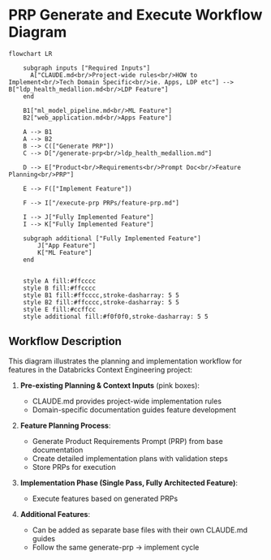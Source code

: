 # PRP Generate and Execute Workflow Diagram

```mermaid
flowchart LR

    subgraph inputs ["Required Inputs"]
      A["CLAUDE.md<br/>Project-wide rules<br/>HOW to Implement<br/>Tech Domain Specific<br/>ie. Apps, LDP etc"] --> B["ldp_health_medallion.md<br/>LDP Feature"]
    end
    
    B1["ml_model_pipeline.md<br/>ML Feature"]
    B2["web_application.md<br/>Apps Feature"]
    
    A --> B1
    A --> B2
    B --> C(["Generate PRP"])
    C --> D["/generate-prp<br/>ldp_health_medallion.md"]
    
    D --> E["Product<br/>Requirements<br/>Prompt Doc<br/>Feature Planning<br/>PRP"]
    
    E --> F(["Implement Feature"])
    
    F --> I["/execute-prp PRPs/feature-prp.md"]

    I --> J["Fully Implemented Feature"]
    I --> K["Fully Implemented Feature"]
    
    subgraph additional ["Fully Implemented Feature"]
        J["App Feature"]
        K["ML Feature"]
    end

    
    style A fill:#ffcccc
    style B fill:#ffcccc
    style B1 fill:#ffcccc,stroke-dasharray: 5 5
    style B2 fill:#ffcccc,stroke-dasharray: 5 5
    style E fill:#ccffcc
    style additional fill:#f0f0f0,stroke-dasharray: 5 5
```

## Workflow Description

This diagram illustrates the planning and implementation workflow for features in the Databricks Context Engineering project:

1. **Pre-existing Planning & Context Inputs** (pink boxes):
   - CLAUDE.md provides project-wide implementation rules
   - Domain-specific documentation guides feature development

2. **Feature Planning Process**:
   - Generate Product Requirements Prompt (PRP) from base documentation
   - Create detailed implementation plans with validation steps
   - Store PRPs for execution

3. **Implementation Phase (Single Pass, Fully Architected Feature)**:
   - Execute features based on generated PRPs

4. **Additional Features**:
   - Can be added as separate base files with their own CLAUDE.md guides
   - Follow the same generate-prp → implement cycle
